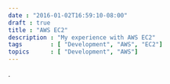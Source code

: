 ```yaml
---
date : "2016-01-02T16:59:10-08:00"
draft : true
title : "AWS EC2"
description : "My experience with AWS EC2"
tags        : [ "Development", "AWS", "EC2"]
topics      : [ "Development", "AWS"]
---
```


.
